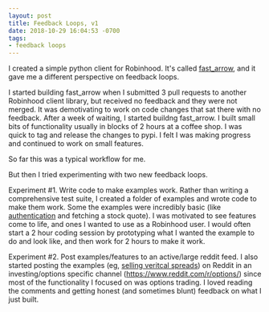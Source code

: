 ```yaml
---
layout: post
title: Feedback Loops, v1
date: 2018-10-29 16:04:53 -0700
tags:
- feedback loops
---
```


I created a simple python client for Robinhood. It's called [fast_arrow](https://github.com/westonplatter/fast_arrow), and it gave me a different perspective on feedback loops.

I started building fast_arrow when I submitted 3 pull requests to another Robinhood client library, but received no feedback and they were not merged. It was demotivating to work on code changes that sat there with no feedback. After a week of waiting, I started buildng fast_arrow. I built small bits of functionality usually in blocks of 2 hours at a coffee shop. I was quick to tag and release the changes to pypi. I felt I was making progress and continued to work on small features.

So far this was a typical workflow for me.

But then I tried experimenting with two new feedback loops.

Experiment #1. Write code to make examples work. Rather than writing a comprehensive test suite, I created a folder of examples and wrote code to make them work. Some the examples were incredibly basic (like [authentication](https://github.com/westonplatter/fast_arrow/blob/master/examples/auth.py) and fetching a stock quote). I was motivated to see features come to life, and ones I wanted to use as a Robinhood user. I would often start a 2 hour coding session by prototyping what I wanted the example to do and look like, and then work for 2 hours to make it work.

Experiment #2. Post examples/features to an active/large reddit feed. I also started posting the examples (eg, [selling veritcal spreads](https://github.com/westonplatter/fast_arrow/blob/master/examples/option_order_place_vertical.py)) on Reddit in an investing/options specific channel (https://www.reddit.com/r/options/) since most of the functionality I focused on was options trading. I loved reading the comments and getting honest (and sometimes blunt) feedback on what I just built.
